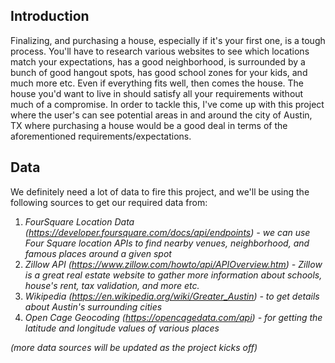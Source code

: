 ## Introduction

Finalizing, and purchasing a house, especially if it's your first one, is a tough process. You'll have to research various  websites to see which locations match your expectations, has a good neighborhood, is surrounded by a bunch of good hangout spots, has good school zones for your kids, and much more etc. Even if everything fits well, then comes the house. The house you'd want to live in should satisfy all your requirements without much of a compromise. In order to tackle this, I've come up with this project where the user's can see potential areas in and around the city of Austin, TX where purchasing a house would be a good deal in terms of the aforementioned requirements/expectations. 


## Data

We definitely need a lot of data to fire this project, and we'll be using the following sources to get our required data from:

   1. _FourSquare Location Data (https://developer.foursquare.com/docs/api/endpoints) - we can use Four Square location APIs to find nearby venues, neighborhood, and famous places around a given spot_</br>
   2. _Zillow API (https://www.zillow.com/howto/api/APIOverview.htm) - Zillow is a great real estate website to gather more information about schools, house's rent, tax validation, and more etc._ </br>
   3. _Wikipedia (https://en.wikipedia.org/wiki/Greater_Austin) - to get details about Austin's surrounding cities_</br>
   4. _Open Cage Geocoding (https://opencagedata.com/api) - for getting the latitude and longitude values of various places_</br>
   
   
   _(more data sources will be updated as the project kicks off)_
